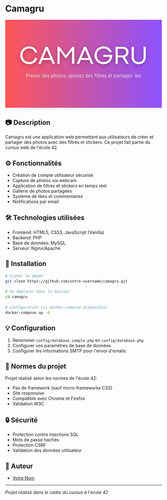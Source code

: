 # Camagru

![Camagru Miniature](camagru.png)

## 📷 Description

Camagru est une application web permettant aux utilisateurs de créer et partager des photos avec des filtres et stickers. Ce projet fait partie du cursus web de l'école 42.

## ⚙️ Fonctionnalités

- Création de compte utilisateur sécurisé
- Capture de photos via webcam
- Application de filtres et stickers en temps réel
- Gallerie de photos partagées
- Système de likes et commentaires
- Notifications par email

## 🛠️ Technologies utilisées

- Frontend: HTML5, CSS3, JavaScript (Vanilla)
- Backend: PHP
- Base de données: MySQL
- Serveur: Nginx/Apache

## 🚀 Installation

```bash
# Cloner le dépôt
git clone https://github.com/votre-username/camagru.git

# Se déplacer dans le dossier
cd camagru

# Configuration (si docker-compose disponible)
docker-compose up -d
```

## 💡 Configuration

1. Renommer `config/database.sample.php` en `config/database.php`
2. Configurer vos paramètres de base de données
3. Configurer les informations SMTP pour l'envoi d'emails

## 📝 Normes du projet

Projet réalisé selon les normes de l'école 42:
- Pas de framework (sauf micro-frameworks CSS)
- Site responsive
- Compatible avec Chrome et Firefox
- Validation W3C

## 🔒 Sécurité

- Protection contre injections SQL
- Mots de passe hachés
- Protection CSRF
- Validation des données utilisateur

## 👤 Auteur

- [Votre Nom](https://github.com/votre-username)

---
*Projet réalisé dans le cadre du cursus à l'école 42*
